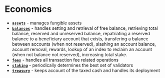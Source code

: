 # Economics

* **[`assets`](https://github.com/paritytech/substrate/tree/master/srml/assets)** - manages fungible assets
* **[`balances`](https://github.com/paritytech/substrate/tree/master/srml/balances)** - handles setting and retrieval of free balance, retrieving total balance, reserved and unreserved balance, repatriating a reserved balance to a beneficiary account that exists, transfering a balance between accounts (when not reserved), slashing an account balance, account removal, rewards, lookup of an index to reclaim an account (when not balance not reserved), increasing total stake.
* **[`fees`](https://github.com/paritytech/substrate/tree/master/srml/fees)** - handles all transaction fee related operations
* **[`staking`](https://github.com/paritytech/substrate/tree/master/srml/staking)** - periodically determines the best set of validators
* **[`treasury`](https://github.com/paritytech/substrate/tree/master/srml/treasury)** - keeps account of the taxed cash and handles its deployment
